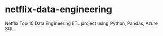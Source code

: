# netflix-data-engineering
Netflix Top 10 Data Engineering ETL project using Python, Pandas, Azure SQL.

